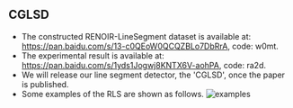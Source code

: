 ## CGLSD
- The constructed RENOIR-LineSegment dataset is available at:  
  https://pan.baidu.com/s/13-c0QEoW0QCQZBLo7DbRrA, code: w0mt.
- The experimental result is available at:  
  https://pan.baidu.com/s/1yds1Jogwj8KNTX6V-aohPA, code: ra2d.
- We will release our line segment detector, the 'CGLSD', once the paper is published.
- Some examples of the RLS are shown as follows.
![examples](https://github.com/alubawzk/CGLSD/assets/58645426/85ec0ed9-4619-45cd-9a09-e00554cf06fc)
